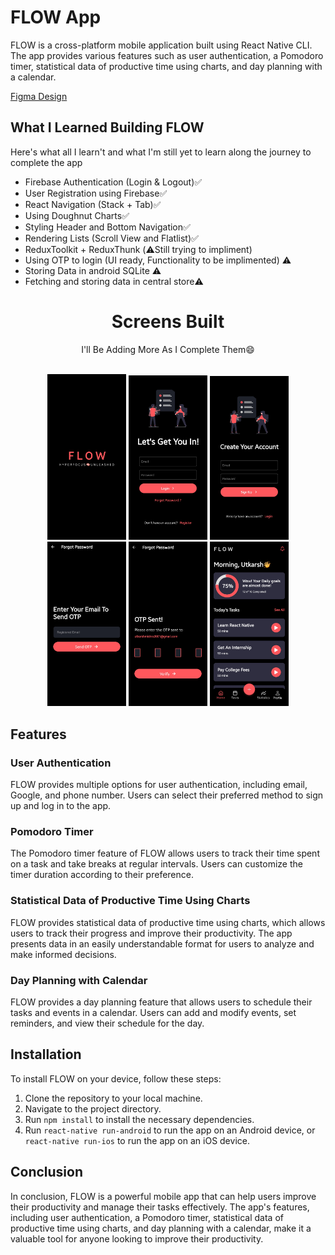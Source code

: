 # FLOW App

FLOW is a cross-platform mobile application built using React Native CLI. The app provides various features such as user authentication, a Pomodoro timer, statistical data of productive time using charts, and day planning with a calendar.

[Figma Design]([Figma](https://www.figma.com/file/oZxpQoXpXa0OtuLKtlunLJ/Pomo---Pomodoro-%26-Timer-App-UI-Kit-(Community)?node-id=0%3A1&t=k3yaLaklPcdwo1eM-0))

## What I Learned Building FLOW

Here's what all I learn't and what I'm still yet to learn  along the journey to complete the app

- Firebase Authentication (Login & Logout)✅
- User Registration using Firebase✅
- React Navigation (Stack + Tab)✅
- Using Doughnut Charts✅
- Styling Header and Bottom Navigation✅
- Rendering Lists (Scroll View and Flatlist)✅
- ReduxToolkit + ReduxThunk (⚠️Still trying to impliment)
- Using OTP to login (UI ready, Functionality to be implimented) ⚠️
- Storing Data in android SQLite ⚠️
- Fetching and storing data in central store⚠️


<div align="center">
  <h1>Screens Built</h1>
  <p>I'll Be Adding More As I Complete Them😄</p>
  <br />
  <div>
    <img src="./designs/Splash.jpg" width="25%">
    <img src="./designs/Login.jpg" width="25%">
    <img src="./designs/Register.jpg" width="25%">
  </div>
  <div>
      <img src="./designs/ForgotPassword.jpg" width="25%">
    <img src="./designs/OTP.jpg" width="25%">
    <img src="./designs/Home.jpg" width="25%">
  </div>
</div>

## Features

### User Authentication

FLOW provides multiple options for user authentication, including email, Google, and phone number. Users can select their preferred method to sign up and log in to the app.

### Pomodoro Timer

The Pomodoro timer feature of FLOW allows users to track their time spent on a task and take breaks at regular intervals. Users can customize the timer duration according to their preference.

### Statistical Data of Productive Time Using Charts

FLOW provides statistical data of productive time using charts, which allows users to track their progress and improve their productivity. The app presents data in an easily understandable format for users to analyze and make informed decisions.

### Day Planning with Calendar

FLOW provides a day planning feature that allows users to schedule their tasks and events in a calendar. Users can add and modify events, set reminders, and view their schedule for the day.

## Installation

To install FLOW on your device, follow these steps:

1. Clone the repository to your local machine.
2. Navigate to the project directory.
3. Run `npm install` to install the necessary dependencies.
4. Run `react-native run-android` to run the app on an Android device, or `react-native run-ios` to run the app on an iOS device.

## Conclusion

In conclusion, FLOW is a powerful mobile app that can help users improve their productivity and manage their tasks effectively. The app's features, including user authentication, a Pomodoro timer, statistical data of productive time using charts, and day planning with a calendar, make it a valuable tool for anyone looking to improve their productivity.
